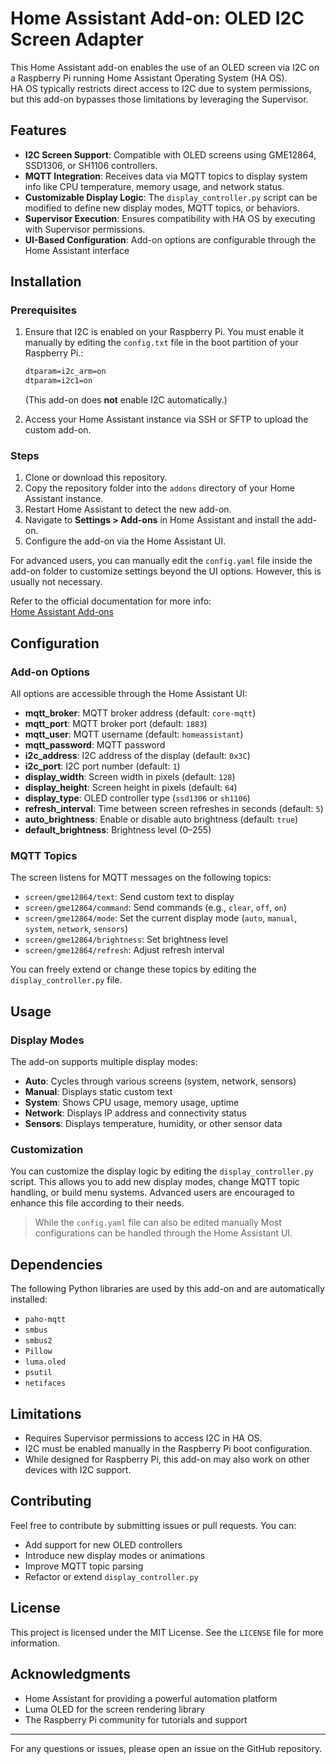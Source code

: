 # Home Assistant Add-on: OLED I2C Screen Adapter

This Home Assistant add-on enables the use of an OLED screen via I2C on a Raspberry Pi running Home Assistant Operating System (HA OS).  
HA OS typically restricts direct access to I2C due to system permissions, but this add-on bypasses those limitations by leveraging the Supervisor.

## Features

- **I2C Screen Support**: Compatible with OLED screens using GME12864, SSD1306, or SH1106 controllers.
- **MQTT Integration**: Receives data via MQTT topics to display system info like CPU temperature, memory usage, and network status.
- **Customizable Display Logic**: The `display_controller.py` script can be modified to define new display modes, MQTT topics, or behaviors.
- **Supervisor Execution**: Ensures compatibility with HA OS by executing with Supervisor permissions.
- **UI-Based Configuration**: Add-on options are configurable through the Home Assistant interface 
## Installation

### Prerequisites

1. Ensure that I2C is enabled on your Raspberry Pi.  You must enable it manually by editing the `config.txt` file in the boot partition of your Raspberry Pi.:
    ```txt
    dtparam=i2c_arm=on
    dtparam=i2c1=on
    ```
    (This add-on does **not** enable I2C automatically.)

2. Access your Home Assistant instance via SSH or SFTP to upload the custom add-on.


### Steps

1. Clone or download this repository.
2. Copy the repository folder into the `addons` directory of your Home Assistant instance.
3. Restart Home Assistant to detect the new add-on.
4. Navigate to **Settings > Add-ons** in Home Assistant and install the add-on.
5. Configure the add-on via the Home Assistant UI.

For advanced users, you can manually edit the `config.yaml` file inside the add-on folder to customize settings beyond the UI options. However, this is usually not necessary.

Refer to the official documentation for more info:  
[Home Assistant Add-ons](https://www.home-assistant.io/docs/addons/)

## Configuration

### Add-on Options

All options are accessible through the Home Assistant UI:

- **mqtt_broker**: MQTT broker address (default: `core-mqtt`)
- **mqtt_port**: MQTT broker port (default: `1883`)
- **mqtt_user**: MQTT username (default: `homeassistant`)
- **mqtt_password**: MQTT password
- **i2c_address**: I2C address of the display (default: `0x3C`)
- **i2c_port**: I2C port number (default: `1`)
- **display_width**: Screen width in pixels (default: `128`)
- **display_height**: Screen height in pixels (default: `64`)
- **display_type**: OLED controller type (`ssd1306` or `sh1106`)
- **refresh_interval**: Time between screen refreshes in seconds (default: `5`)
- **auto_brightness**: Enable or disable auto brightness (default: `true`)
- **default_brightness**: Brightness level (0–255)

### MQTT Topics

The screen listens for MQTT messages on the following topics:

- `screen/gme12864/text`: Send custom text to display
- `screen/gme12864/command`: Send commands (e.g., `clear`, `off`, `on`)
- `screen/gme12864/mode`: Set the current display mode (`auto`, `manual`, `system`, `network`, `sensors`)
- `screen/gme12864/brightness`: Set brightness level
- `screen/gme12864/refresh`: Adjust refresh interval

You can freely extend or change these topics by editing the `display_controller.py` file.

## Usage 
###   Display Modes

The add-on supports multiple display modes:

- **Auto**: Cycles through various screens (system, network, sensors)
- **Manual**: Displays static custom text
- **System**: Shows CPU usage, memory usage, uptime
- **Network**: Displays IP address and connectivity status
- **Sensors**: Displays temperature, humidity, or other sensor data

###  Customization

You can customize the display logic by editing the `display_controller.py` script. This allows you to add new display modes, change MQTT topic handling, or build menu systems. Advanced users are encouraged to enhance this file according to their needs.

> While the `config.yaml` file can also be edited manually Most configurations can be handled through the Home Assistant UI.


## Dependencies

The following Python libraries are used by this add-on and are automatically installed:

- `paho-mqtt`
- `smbus`
- `smbus2`
- `Pillow`
- `luma.oled`
- `psutil`
- `netifaces`

## Limitations

- Requires Supervisor permissions to access I2C in HA OS.
- I2C must be enabled manually in the Raspberry Pi boot configuration.
- While designed for Raspberry Pi, this add-on may also work on other devices with I2C support.

## Contributing

Feel free to contribute by submitting issues or pull requests. You can:

- Add support for new OLED controllers
- Introduce new display modes or animations
- Improve MQTT topic parsing
- Refactor or extend `display_controller.py`

## License

This project is licensed under the MIT License. See the `LICENSE` file for more information.

## Acknowledgments

- Home Assistant for providing a powerful automation platform  
- Luma OLED for the screen rendering library  
- The Raspberry Pi community for tutorials and support

---

For any questions or issues, please open an issue on the GitHub repository.
